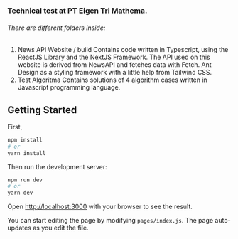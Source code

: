 ### Technical test at PT Eigen Tri Mathema.
###### There are different folders inside:

1. News API Website / build
Contains code written in Typescript, using the ReactJS Library and the NextJS Framework. The API used on this website is derived from NewsAPI and fetches data with Fetch. Ant Design as a styling framework with a little help from Tailwind CSS.
2. Test Algoritma
Contains solutions of 4 algorithm cases written in Javascript programming language.


## Getting Started

First,
```bash
npm install
# or
yarn install
```

Then run the development server:
```bash
npm run dev
# or
yarn dev
```

Open [http://localhost:3000](http://localhost:3000) with your browser to see the result.

You can start editing the page by modifying `pages/index.js`. The page auto-updates as you edit the file.

